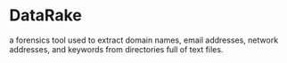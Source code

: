 # DataRake
a forensics tool used to extract domain names, email addresses, network addresses, and keywords from directories full of text files.
